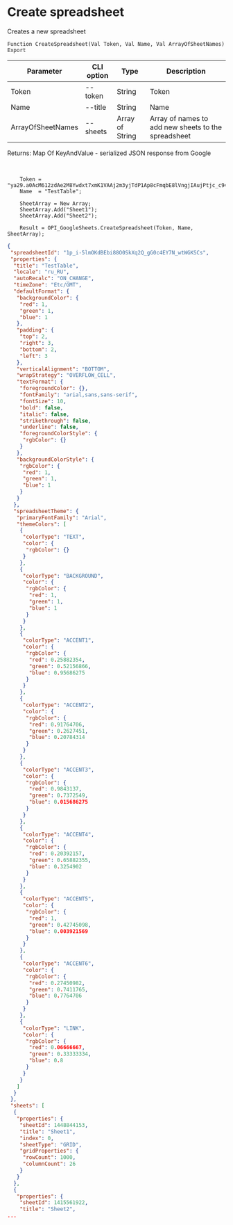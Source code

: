 ﻿---
sidebar_position: 1
---

# Create spreadsheet
 Creates a new spreadsheet



`Function CreateSpreadsheet(Val Token, Val Name, Val ArrayOfSheetNames) Export`

  | Parameter | CLI option | Type | Description |
  |-|-|-|-|
  | Token | --token | String | Token |
  | Name | --title | String | Name |
  | ArrayOfSheetNames | --sheets | Array of String | Array of names to add new sheets to the spreadsheet |

  
  Returns:  Map Of KeyAndValue - serialized JSON response from Google

<br/>




```bsl title="Code example"
    Token = "ya29.a0AcM612zdAe2M8Ywdxt7xmK1VAAj2m3yjTdP1Ap8cFmqbE8lVngjIAujPtjc_c94MCuKNLfn7MSssBd6NfMXDQDrHMUv7Fgjp7cjuXk68n...";
    Name  = "TestTable";

    SheetArray = New Array;
    SheetArray.Add("Sheet1");
    SheetArray.Add("Sheet2");

    Result = OPI_GoogleSheets.CreateSpreadsheet(Token, Name, SheetArray);
```
 



```json title="Result"
{
 "spreadsheetId": "1p_i-5lmOKdBEbi88O0SkXq2Q_gG0c4EY7N_wtWGKSCs",
 "properties": {
  "title": "TestTable",
  "locale": "ru_RU",
  "autoRecalc": "ON_CHANGE",
  "timeZone": "Etc/GMT",
  "defaultFormat": {
   "backgroundColor": {
    "red": 1,
    "green": 1,
    "blue": 1
   },
   "padding": {
    "top": 2,
    "right": 3,
    "bottom": 2,
    "left": 3
   },
   "verticalAlignment": "BOTTOM",
   "wrapStrategy": "OVERFLOW_CELL",
   "textFormat": {
    "foregroundColor": {},
    "fontFamily": "arial,sans,sans-serif",
    "fontSize": 10,
    "bold": false,
    "italic": false,
    "strikethrough": false,
    "underline": false,
    "foregroundColorStyle": {
     "rgbColor": {}
    }
   },
   "backgroundColorStyle": {
    "rgbColor": {
     "red": 1,
     "green": 1,
     "blue": 1
    }
   }
  },
  "spreadsheetTheme": {
   "primaryFontFamily": "Arial",
   "themeColors": [
    {
     "colorType": "TEXT",
     "color": {
      "rgbColor": {}
     }
    },
    {
     "colorType": "BACKGROUND",
     "color": {
      "rgbColor": {
       "red": 1,
       "green": 1,
       "blue": 1
      }
     }
    },
    {
     "colorType": "ACCENT1",
     "color": {
      "rgbColor": {
       "red": 0.25882354,
       "green": 0.52156866,
       "blue": 0.95686275
      }
     }
    },
    {
     "colorType": "ACCENT2",
     "color": {
      "rgbColor": {
       "red": 0.91764706,
       "green": 0.2627451,
       "blue": 0.20784314
      }
     }
    },
    {
     "colorType": "ACCENT3",
     "color": {
      "rgbColor": {
       "red": 0.9843137,
       "green": 0.7372549,
       "blue": 0.015686275
      }
     }
    },
    {
     "colorType": "ACCENT4",
     "color": {
      "rgbColor": {
       "red": 0.20392157,
       "green": 0.65882355,
       "blue": 0.3254902
      }
     }
    },
    {
     "colorType": "ACCENT5",
     "color": {
      "rgbColor": {
       "red": 1,
       "green": 0.42745098,
       "blue": 0.003921569
      }
     }
    },
    {
     "colorType": "ACCENT6",
     "color": {
      "rgbColor": {
       "red": 0.27450982,
       "green": 0.7411765,
       "blue": 0.7764706
      }
     }
    },
    {
     "colorType": "LINK",
     "color": {
      "rgbColor": {
       "red": 0.06666667,
       "green": 0.33333334,
       "blue": 0.8
      }
     }
    }
   ]
  }
 },
 "sheets": [
  {
   "properties": {
    "sheetId": 1448844153,
    "title": "Sheet1",
    "index": 0,
    "sheetType": "GRID",
    "gridProperties": {
     "rowCount": 1000,
     "columnCount": 26
    }
   }
  },
  {
   "properties": {
    "sheetId": 1415561922,
    "title": "Sheet2",
...
```
